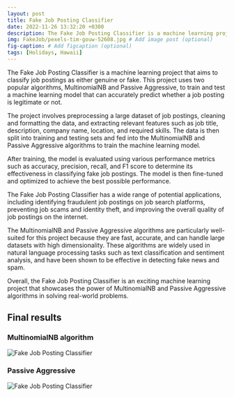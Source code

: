```yaml
---
layout: post
title: Fake Job Posting Classifier
date: 2022-11-26 13:32:20 +0300
description: The Fake Job Posting Classifier is a machine learning project that aims to classify job postings as either genuine or fake. # Add post description (optional)
img: FakeJob/pexels-tim-gouw-52608.jpg # Add image post (optional)
fig-caption: # Add figcaption (optional)
tags: [Holidays, Hawaii]
---
```

The Fake Job Posting Classifier is a machine learning project that aims to classify job postings as either genuine or fake. This project uses two popular algorithms, MultinomialNB and Passive Aggressive, to train and test a machine learning model that can accurately predict whether a job posting is legitimate or not.

The project involves preprocessing a large dataset of job postings, cleaning and formatting the data, and extracting relevant features such as job title, description, company name, location, and required skills. The data is then split into training and testing sets and fed into the MultinomialNB and Passive Aggressive algorithms to train the machine learning model.

After training, the model is evaluated using various performance metrics such as accuracy, precision, recall, and F1 score to determine its effectiveness in classifying fake job postings. The model is then fine-tuned and optimized to achieve the best possible performance.

The Fake Job Posting Classifier has a wide range of potential applications, including identifying fraudulent job postings on job search platforms, preventing job scams and identity theft, and improving the overall quality of job postings on the internet.

The MultinomialNB and Passive Aggressive algorithms are particularly well-suited for this project because they are fast, accurate, and can handle large datasets with high dimensionality. These algorithms are widely used in natural language processing tasks such as text classification and sentiment analysis, and have been shown to be effective in detecting fake news and spam.

Overall, the Fake Job Posting Classifier is an exciting machine learning project that showcases the power of MultinomialNB and Passive Aggressive algorithms in solving real-world problems.

## Final results

### MultinomialNB algorithm

![Fake Job Posting Classifier]({{site.baseurl}}/assets/img/FakeJob/MultinomialNB.png)

### Passive Aggressive

![Fake Job Posting Classifier]({{site.baseurl}}/assets/img/FakeJob/PassiveAggressive.png)

